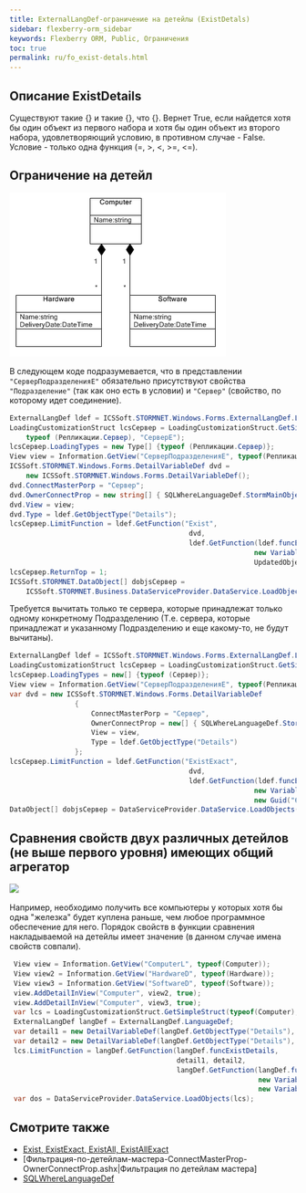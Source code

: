 ```yaml
---
title: ExternalLangDef-ограничение на детейлы (ExistDetals)
sidebar: flexberry-orm_sidebar
keywords: Flexberry ORM, Public, Ограничения
toc: true
permalink: ru/fo_exist-detals.html
---
```

## Описание ExistDetails
Существуют такие {} и такие {}, что {}. Вернет True, если найдется хотя бы один объект из первого набора и хотя бы один объект из второго набора, удовлетворяющий условию, в противном случае - False. Условие - только одна функция (=, >, <, >=, <=).

## Ограничение на детейл

![](/images/pages/products/flexberry-orm/exist-detals/exist-detals-example-1.png)

В следующем коде подразумевается, что в представлении `"СерверПодразделенияE"` обязательно присутствуют свойства `"Подразделение"` (так как оно есть в условии) и `"Сервер"` (свойство, по которому идет соединение).

```cs
ExternalLangDef ldef = ICSSoft.STORMNET.Windows.Forms.ExternalLangDef.LanguageDef;
LoadingCustomizationStruct lcsСервер = LoadingCustomizationStruct.GetSimpleStruct(
    typeof (Репликации.Сервер), "СерверE");
lcsСервер.LoadingTypes = new Type[] {typeof (Репликации.Сервер)};
View view = Information.GetView("СерверПодразделенияE", typeof(Репликации.СерверПодразделения));
ICSSoft.STORMNET.Windows.Forms.DetailVariableDef dvd =
    new ICSSoft.STORMNET.Windows.Forms.DetailVariableDef();
dvd.ConnectMasterPorp = "Сервер";
dvd.OwnerConnectProp = new string[] { SQLWhereLanguageDef.StormMainObjectKey };
dvd.View = view;
dvd.Type = ldef.GetObjectType("Details");
lcsСервер.LimitFunction = ldef.GetFunction("Exist",
                                            dvd,
                                            ldef.GetFunction(ldef.funcEQ,
                                                            new VariableDef(ldef.GuidType, "Подразделение"),
                                                            UpdatedObject.НаправленоИз.__PrimaryKey));
lcsСервер.ReturnTop = 1;
ICSSoft.STORMNET.DataObject[] dobjsСервер =
    ICSSoft.STORMNET.Business.DataServiceProvider.DataService.LoadObjects(lcsСервер);
```

Требуется вычитать только те сервера, которые принадлежат только одному конкретному Подразделению
(Т.е. сервера, которые принадлежат и указанному Подразделению и еще какому-то, не будут вычитаны).

```cs
ExternalLangDef ldef = ICSSoft.STORMNET.Windows.Forms.ExternalLangDef.LanguageDef;
LoadingCustomizationStruct lcsСервер = LoadingCustomizationStruct.GetSimpleStruct(typeof (Сервер), "СерверE");
lcsСервер.LoadingTypes = new[] {typeof (Сервер)};
View view = Information.GetView("СерверПодразделенияE", typeof(Репликации.СерверПодразделения));
var dvd = new ICSSoft.STORMNET.Windows.Forms.DetailVariableDef
                {
                    ConnectMasterPorp = "Сервер",
                    OwnerConnectProp = new[] { SQLWhereLanguageDef.StormMainObjectKey },
                    View = view,
                    Type = ldef.GetObjectType("Details")
                };
lcsСервер.LimitFunction = ldef.GetFunction("ExistExact",
                                            dvd,
                                            ldef.GetFunction(ldef.funcEQ,
                                                            new VariableDef(ldef.GuidType, "Подразделение"),
                                                            new Guid("6D7DC426-F5E9-4F63-B7B5-20C9E237DF2D")));
DataObject[] dobjsСервер = DataServiceProvider.DataService.LoadObjects(lcsСервер);
```


## Сравнения свойств двух различных детейлов (не выше первого уровня) имеющих общий агрегатор

![](/images/pages/products/flexberry-orm/exist-detals/exist-detals-example-2.png)

Например, необходимо получить все компьютеры у которых хотя бы одна "железка" будет куплена раньше, чем любое программное обеспечение для него.
Порядок свойств в функции сравнения накладываемой на детейлы имеет значение (в данном случае имена свойств совпали).

```cs
 View view = Information.GetView("ComputerL", typeof(Computer));
 View view2 = Information.GetView("HardwareD", typeof(Hardware));
 View view3 = Information.GetView("SoftwareD", typeof(Software));
 view.AddDetailInView("Computer", view2, true);
 view.AddDetailInView("Computer", view3, true);
 var lcs = LoadingCustomizationStruct.GetSimpleStruct(typeof(Computer), view);
 ExternalLangDef langDef = ExternalLangDef.LanguageDef;
 var detail1 = new DetailVariableDef(langDef.GetObjectType("Details"), "Hardware", view2, "Computer");
 var detail2 = new DetailVariableDef(langDef.GetObjectType("Details"), "Software", view3, "Computer");
 lcs.LimitFunction = langDef.GetFunction(langDef.funcExistDetails,
                                         detail1, detail2,
                                         langDef.GetFunction(langDef.funcG,
                                                             new VariableDef(langDef.DateTimeType, "DeliveryDate"),
                                                             new VariableDef(langDef.DateTimeType, "DeliveryDate")));
 var dos = DataServiceProvider.DataService.LoadObjects(lcs);
```

## Смотрите также

* [Exist, ExistExact, ExistAll, ExistAllExact](fo_exist--exist-exact--exist-all--exist-all-exact.html)
* [Фильтрация-по-детейлам-мастера-ConnectMasterProp-OwnerConnectProp.ashx|Фильтрация по детейлам мастера]
* [SQLWhereLanguageDef](fo_function-list.html)
